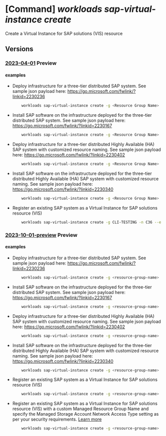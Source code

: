 # [Command] _workloads sap-virtual-instance create_

Create a Virtual Instance for SAP solutions (VIS) resource

## Versions

### [2023-04-01](/Resources/mgmt-plane/L3N1YnNjcmlwdGlvbnMve30vcmVzb3VyY2Vncm91cHMve30vcHJvdmlkZXJzL21pY3Jvc29mdC53b3JrbG9hZHMvc2FwdmlydHVhbGluc3RhbmNlcy97fQ==/2023-04-01.xml) **Preview**

<!-- mgmt-plane /subscriptions/{}/resourcegroups/{}/providers/microsoft.workloads/sapvirtualinstances/{} 2023-04-01 -->

#### examples

- Deploy infrastructure for a three-tier distributed SAP system. See sample json payload here: https://go.microsoft.com/fwlink/?linkid=2230236
    ```bash
        workloads sap-virtual-instance create -g <Resource Group Name> -n <VIS Name> --environment NonProd --sap-product s4hana --configuration <Payload file path> --identity "{type:UserAssigned,userAssignedIdentities:{<Managed_Identity_ResourceID>:{}}}"
    ```

- Install SAP software on the infrastructure deployed for the three-tier distributed SAP system. See sample json payload here: https://go.microsoft.com/fwlink/?linkid=2230167
    ```bash
        workloads sap-virtual-instance create -g <Resource Group Name> -n <VIS Name> --environment NonProd --sap-product s4hana --configuration <Payload file path> --identity "{type:UserAssigned,userAssignedIdentities:{<Managed_Identity_ResourceID>:{}}}"
    ```

- Deploy infrastructure for a three-tier distributed Highly Available (HA) SAP system with customized resource naming. See sample json payload here: https://go.microsoft.com/fwlink/?linkid=2230402
    ```bash
        workloads sap-virtual-instance create -g <Resource Group Name> -n <VIS Name> --environment NonProd --sap-product s4hana --configuration <Payload file path> --identity "{type:UserAssigned,userAssignedIdentities:{<Managed_Identity_ResourceID>:{}}}"
    ```

- Install SAP software on the infrastructure deployed for the three-tier distributed Highly Available (HA) SAP system with customized resource naming. See sample json payload here: https://go.microsoft.com/fwlink/?linkid=2230340
    ```bash
        workloads sap-virtual-instance create -g <Resource Group Name> -n <VIS Name> --environment NonProd --sap-product s4hana --configuration <Payload file path> --identity "{type:UserAssigned,userAssignedIdentities:{<Managed_Identity_ResourceID>:{}}}"
    ```

- Register an existing SAP system as a Virtual Instance for SAP solutions resource (VIS)
    ```bash
        workloads sap-virtual-instance create -g CLI-TESTING -n C36 --environment NonProd --sap-product s4hana --central-server-vm <Virtual Machine ID> --identity "{type:UserAssigned,userAssignedIdentities:{<Managed Identity resource ID>:{}}}"
    ```

### [2023-10-01-preview](/Resources/mgmt-plane/L3N1YnNjcmlwdGlvbnMve30vcmVzb3VyY2Vncm91cHMve30vcHJvdmlkZXJzL21pY3Jvc29mdC53b3JrbG9hZHMvc2FwdmlydHVhbGluc3RhbmNlcy97fQ==/2023-10-01-preview.xml) **Preview**

<!-- mgmt-plane /subscriptions/{}/resourcegroups/{}/providers/microsoft.workloads/sapvirtualinstances/{} 2023-10-01-preview -->

#### examples

- Deploy infrastructure for a three-tier distributed SAP system. See sample json payload here: https://go.microsoft.com/fwlink/?linkid=2230236
    ```bash
        workloads sap-virtual-instance create -g <resource-group-name> -n <vis-name> --environment NonProd --sap-product s4hana --configuration <payload-file-path> --identity "{type:UserAssigned,userAssignedIdentities:{<managed-identity-resource-id>:{}}}"
    ```

- Install SAP software on the infrastructure deployed for the three-tier distributed SAP system. See sample json payload here: https://go.microsoft.com/fwlink/?linkid=2230167
    ```bash
        workloads sap-virtual-instance create -g <resource-group-name> -n <vis-name> --environment NonProd --sap-product s4hana --configuration <payload-file-path> --identity "{type:UserAssigned,userAssignedIdentities:{<managed-Identity-resource-id>:{}}}"
    ```

- Deploy infrastructure for a three-tier distributed Highly Available (HA) SAP system with customized resource naming. See sample json payload here: https://go.microsoft.com/fwlink/?linkid=2230402
    ```bash
        workloads sap-virtual-instance create -g <resource-group-name> -n <vis-name> --environment NonProd --sap-product s4hana --configuration <payload-file-path> --identity "{type:UserAssigned,userAssignedIdentities:{<managed-identity-resource-id>:{}}}"
    ```

- Install SAP software on the infrastructure deployed for the three-tier distributed Highly Available (HA) SAP system with customized resource naming. See sample json payload here: https://go.microsoft.com/fwlink/?linkid=2230340
    ```bash
        workloads sap-virtual-instance create -g <resource-group-name> -n <vis-name> --environment NonProd --sap-product s4hana --configuration <payload-file-path> --identity "{type:UserAssigned,userAssignedIdentities:{<managed-identity-resource-id>:{}}}"
    ```

- Register an existing SAP system as a Virtual Instance for SAP solutions resource (VIS)
    ```bash
        workloads sap-virtual-instance create -g <resource-group-name> -n <vis-name> --environment NonProd --sap-product s4hana --central-server-vm <virtual-machine-id> --identity "{type:UserAssigned,userAssignedIdentities:{<managed-identity-resource-id>:{}}}"
    ```

- Register an existing SAP system as a Virtual Instance for SAP solutions resource (VIS) with a custom Managed Resource Group Name and specify the Managed Storage Account Network Access Type setting as per your security requirements. [Learn more](https://go.microsoft.com/fwlink/?linkid=2256933)
    ```bash
        workloads sap-virtual-instance create -g <resource-group-name> -n <vis-name> --environment NonProd --sap-product s4hana --central-server-vm <virtual-machine-id> --identity "{type:UserAssigned,userAssignedIdentities:{<managed-identity-resource-id>:{}}}" --managed-rg-name <managed-rg-name> --managed-resources-network-access-type <public/private>
    ```

